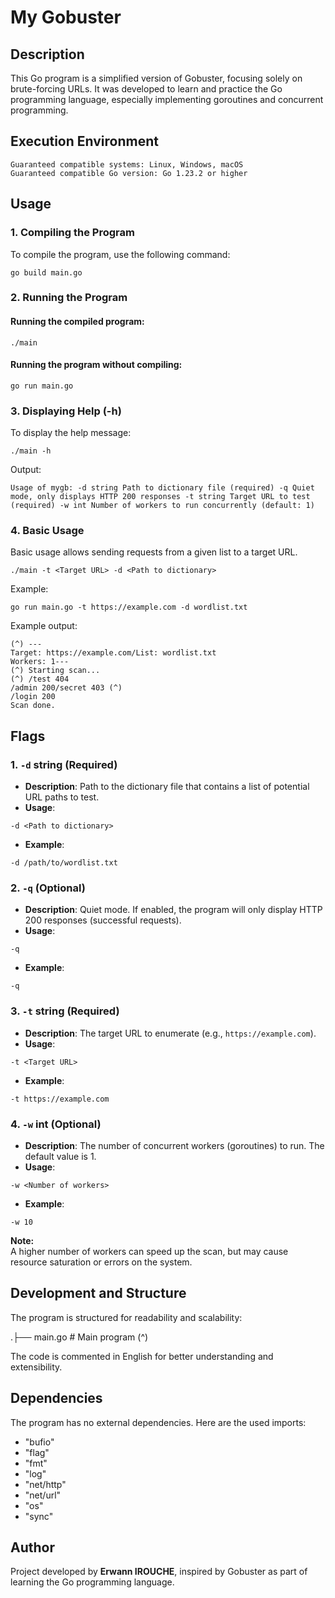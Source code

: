 # My Gobuster

## Description

This Go program is a simplified version of Gobuster, focusing solely on brute-forcing URLs. It was developed to learn and practice the Go programming language, especially implementing goroutines and concurrent programming.

## Execution Environment
```
Guaranteed compatible systems: Linux, Windows, macOS  
Guaranteed compatible Go version: Go 1.23.2 or higher
```
## Usage

### 1. Compiling the Program

To compile the program, use the following command:
```
go build main.go
```

### 2. Running the Program

#### Running the compiled program:
```
./main
```
#### Running the program without compiling:
```
go run main.go
```

### 3. Displaying Help (-h)

To display the help message:
```
./main -h
```
Output:
```
Usage of mygb: -d string Path to dictionary file (required) -q Quiet mode, only displays HTTP 200 responses -t string Target URL to test (required) -w int Number of workers to run concurrently (default: 1)
```

### 4. Basic Usage

Basic usage allows sending requests from a given list to a target URL.
```
./main -t <Target URL> -d <Path to dictionary>
```

Example:
```
go run main.go -t https://example.com -d wordlist.txt
```

Example output:
```
(^) ---
Target: https://example.com/List: wordlist.txt
Workers: 1---
(^) Starting scan...
(^) /test 404
/admin 200/secret 403 (^)
/login 200
Scan done.
```

## Flags

### 1. `-d` string (Required)
- **Description**: Path to the dictionary file that contains a list of potential URL paths to test.
- **Usage**: 
```
-d <Path to dictionary>
```
- **Example**: 
```
-d /path/to/wordlist.txt
```

### 2. `-q` (Optional)
- **Description**: Quiet mode. If enabled, the program will only display HTTP 200 responses (successful requests).
- **Usage**: 
```
-q
```
- **Example**: 
```
-q
```

### 3. `-t` string (Required)
- **Description**: The target URL to enumerate (e.g., `https://example.com`).
- **Usage**: 
```
-t <Target URL>
```
- **Example**: 
```
-t https://example.com
```
### 4. `-w` int (Optional)
- **Description**: The number of concurrent workers (goroutines) to run. The default value is 1.
- **Usage**: 
```
-w <Number of workers>
```
- **Example**: 
```
-w 10
```
**Note:**  
A higher number of workers can speed up the scan, but may cause resource saturation or errors on the system.

## Development and Structure

The program is structured for readability and scalability:


.├── main.go # Main program (^)

The code is commented in English for better understanding and extensibility.

## Dependencies

The program has no external dependencies. Here are the used imports:

- "bufio"
- "flag"
- "fmt"
- "log"
- "net/http"
- "net/url"
- "os"
- "sync"

## Author

Project developed by **Erwann IROUCHE**, inspired by Gobuster as part of learning the Go programming language.
